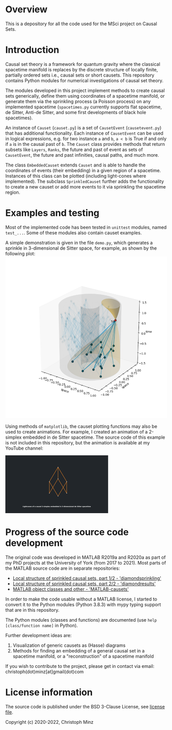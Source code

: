 # Overview
This is a depository for all the code used for the MSci project on Causal Sets.

# Introduction
Causal set theory is a framework for quantum gravity where the classical spacetime manifold is replaces by the discrete structure of locally finite, partially ordered sets i.e., causal sets or short causets. This repository contains Python modules for numerical investigations of causal set theory.

The modules developed in this project implement methods to create causal sets generically, define them using coordinates of a spacetime manifold, or generate them via the sprinkling process (a Poisson process) on any implemented spacetime (`spacetimes.py` currently supports flat spacetime, de Sitter, Anti-de Sitter, and some first developments of black hole spacetimes).

An instance of `Causet` (`causet.py`) is a set of `CausetEvent` (`causetevent.py`) that has additional functionality. Each instance of `CausetEvent` can be used in logical expressions, e.g. for two instance `a` and `b`, `a < b` is True if and only if `a` is in the causal past of `b`. The `Causet` class provides methods that return subsets like `Layers`, `Ranks`, the future and past of event as sets of `CausetEvent`, the future and past infinities, causal paths, and much more.

The class `EmbeddedCauset` extends `Causet` and is able to handle the coordinates of events (their embedding) in a given region of a spacetime. Instances of this class can be plotted (including light-cones where implemented). The subclass `SprinkledCauset` further adds the functionality to create a new causet or add more events to it via sprinkling the spacetime region.

# Examples and testing
Most of the implemented code has been tested in `unittest` modules, named `test_...`. Some of these modules also contain causet examples. 

A simple demonstration is given in the file `demo.py`, which generates a sprinkle in 3-dimensional de Sitter space, for example, as shown by the following plot:
![Example plot for a sprinkle in de Sitter spacetime](demo.png)

Using methods of `matplotlib`, the causet plotting functions may also be used to create animations. For example, I created an animation of a 2-simplex embedded in de Sitter spacetime. The source code of this example is not included in this repository, but the animation is available at my YouTube channel: 

[![Example animation for a 2-simplex in de Sitter spacetime](demo_deSitter2simplex.png)](https://www.youtube.com/watch?v=MHfqVEsMl9k)

# Progress of the source code development
The original code was developed in MATLAB R2019a and R2020a as part of my PhD projects at the University of York (from 2017 to 2021). Most parts of the MATLAB source code are in separate repositories:
* [Local structure of sprinkled causal sets, part 1/2 - 'diamondsprinkling'](https://github.com/c-minz/diamondsprinkling)
* [Local structure of sprinkled causal sets, part 2/2 - 'diamondresults'](https://github.com/c-minz/diamondresults)
* [MATLAB object classes and other - 'MATLAB-causets'](https://github.com/c-minz/MATLAB-causets)

In order to make the code usable without a MATLAB license, I started to convert it to the Python modules (Python 3.8.3) with mypy typing support that are in this repository.

The Python modules (classes and functions) are documented (use `help [class/function name]` in Python).

Further development ideas are:
1. Visualization of generic causets as (Hasse) diagrams
2. Methods for finding an embedding of a general causal set in a spacetime manifold, or a "reconstruction" of a spacetime manifold

If you wish to contribute to the project, please get in contact via email:
christoph(dot)minz[at]gmail(dot)com

# License information
The source code is published under the BSD 3-Clause License, see [license file](LICENSE.md).

Copyright (c) 2020-2022, Christoph Minz
